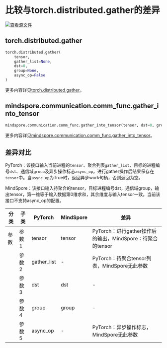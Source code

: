 # 比较与torch.distributed.gather的差异

[![查看源文件](https://mindspore-website.obs.cn-north-4.myhuaweicloud.com/website-images/r2.4.0/resource/_static/logo_source.svg)](https://gitee.com/mindspore/docs/blob/r2.4.0/docs/mindspore/source_zh_cn/note/api_mapping/pytorch_diff/distributed.gather.md)

## torch.distributed.gather

```python
torch.distributed.gather(
    tensor,
    gather_list=None,
    dst=0,
    group=None,
    async_op=False
)
```

更多内容详见[torch.distributed.gather](https://pytorch.org/docs/1.8.1/distributed.html#torch.distributed.gather)。

## mindspore.communication.comm_func.gather_into_tensor

```python
mindspore.communication.comm_func.gather_into_tensor(tensor, dst=0, group=GlobalComm.WORLD_COMM_GROUP)
```

更多内容详见[mindspore.communication.comm_func.gather_into_tensor](https://www.mindspore.cn/docs/zh-CN/r2.4.0/api_python/communication/mindspore.communication.comm_func.gather_into_tensor.html#mindspore.communication.comm_func.gather_into_tensor)。

## 差异对比

PyTorch：该接口输入当前进程的`tensor`、聚合列表`gather_list`、目标的进程编号`dst`、通信域`group`及异步操作标志`async_op`，进行gather操作后结果保存在`tensor`中。当`async_op`为True时，返回异步work句柄，否则返回为空。

MindSpore：该接口输入待聚合的tensor，目标进程编号dst，通信域group，输出tensor，第一维等于输入数据第0维求和，其余维度与输入tensor一致。当前该接口不支持async_op的配置。

| 分类 | 子类 |PyTorch | MindSpore | 差异 |
| --- | --- | --- | --- |---|
|参数 | 参数1 | tensor | tensor |PyTorch：进行gather操作后的输出，MindSpore：待聚合的tensor |
| | 参数2 | gather_list | - | PyTorch：待聚合tensor列表，MindSpore无此参数|
| | 参数3 | dst | dst |-|
| | 参数4 | group | group |-|
| | 参数5 | async_op | - |PyTorch：异步操作标志，MindSpore无此参数 |
